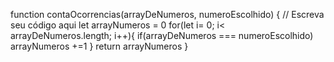 function contaOcorrencias(arrayDeNumeros, numeroEscolhido) {
  // Escreva seu código aqui
let arrayNumeros = 0
 for(let i= 0; i< arrayDeNumeros.length; i++){
  if(arrayDeNumeros === numeroEscolhido)
	arrayNumeros +=1
  }
return arrayNumeros
}
